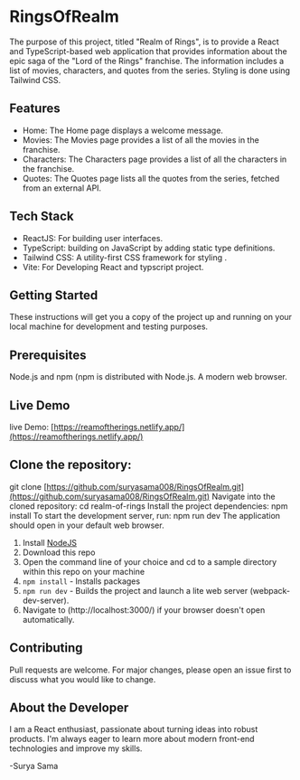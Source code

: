 # RingsOfRealm

The purpose of this project, titled "Realm of Rings", is to provide a React and TypeScript-based web application that provides information about the epic saga of the "Lord of the Rings" franchise. The information includes a list of movies, characters, and quotes from the series. Styling is done using Tailwind CSS.

## Features
- Home: The Home page displays a welcome message.
- Movies: The Movies page provides a list of all the movies in the franchise.
- Characters: The Characters page provides a list of all the characters in the franchise.
- Quotes: The Quotes page lists all the quotes from the series, fetched from an external API.

## Tech Stack
- ReactJS: For building user interfaces.
- TypeScript: building on JavaScript by adding static type definitions.
- Tailwind CSS: A utility-first CSS framework for styling .
- Vite: For Developing React and typscript project.

## Getting Started
These instructions will get you a copy of the project up and running on your local machine for development and testing purposes.

## Prerequisites

Node.js and npm (npm is distributed with Node.js.
A modern web browser.

## Live Demo
live Demo: [https://reamoftherings.netlify.app/](https://reamoftherings.netlify.app/)

## Clone the repository:
git clone [https://github.com/suryasama008/RingsOfRealm.git](https://github.com/suryasama008/RingsOfRealm.git)
Navigate into the cloned repository:
cd realm-of-rings
Install the project dependencies:
npm install
To start the development server, run:
npm run dev
The application should open in your default web browser.

1. Install [NodeJS](http://www.nodejs.org)
2. Download this repo
3. Open the command line of your choice and cd to a sample directory within this repo on your machine
4. `npm install` - Installs packages
5. `npm run dev` - Builds the project and launch a lite web server (webpack-dev-server).
6. Navigate to (http://localhost:3000/) if your browser doesn't open automatically.

## Contributing
Pull requests are welcome. For major changes, please open an issue first to discuss what you would like to change.


## About the Developer
I am a React enthusiast, passionate about turning ideas into robust products. I'm always eager to learn more about modern front-end technologies and improve my skills.

-Surya Sama


